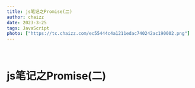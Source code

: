 ```yaml
---
title: js笔记之Promise(二)
author: chaizz
date: 2023-3-25
tags: JavaScript
photo: ["https://tc.chaizz.com/ec55444c4a1211edac740242ac190002.png"]
---
```


​          

<!--more-->

# js笔记之Promise(二)


